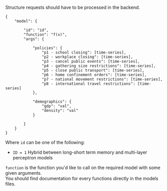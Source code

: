 Structure requests should have to be processed in the backend.

```
{
    "model": {

        "id": "id",
        "function": "f(x)",
        "args": {

            "policies": {
                "p1 - school closing": [time-series],
                "p2 - workplace closing": [time-series],
                "p3 - cancel public events": [time-series],
                "p4 - gathering size restrictions": [time-series],
                "p5 - close public transport": [time-series],
                "p6 - home confinement orders": [time-series],
                "p7 - national movement restrictions": [time-series],
                "p8 - international travel restrictions": [time-series]
            },

            "demographics": {
                "gdp": "val",
                "density": "val"
            }

        }
    }
}
```

Where `id` can be one of the following: <br>
* `ID = 1` Hybrid between long-short term memory and multi-layer perceptron models

`function` is the function you'd like to call on the required model with some given arguments. <br>
You should find documentation for every functions directly in the models files.
